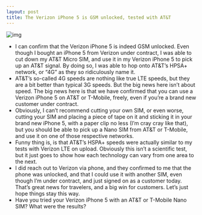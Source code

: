```yaml
---
layout: post
title: The Verizon iPhone 5 is GSM unlocked, tested with AT&T
---
```

![img](http://media.idownloadblog.com/wp-content/uploads/2012/09/Verizon-iPhone-5-GSM-Unlock-Teaser.jpg)
* I can confirm that the Verizon iPhone 5 is indeed GSM unlocked. Even though I bought an iPhone 5 from Verizon under contract, I was able to cut down my AT&T Micro SIM, and use it in my Verizon iPhone 5 to pick up an AT&T signal. By doing so, I was able to hop onto AT&T’s HPSA+ network, or “4G” as they so ridiculously name it.
* AT&T’s so-called 4G speeds are nothing like true LTE speeds, but they are a bit better than typical 3G speeds. But the big news here isn’t about speed. The big news here is that we have confirmed that you can use a Verizon iPhone 5 on AT&T or T-Mobile, freely, even if you’re a brand new customer under contract.
* Obviously, I can’t recommend cutting your own SIM, or even worse, cutting your SIM and placing a piece of tape on it and sticking it in your brand new iPhone 5, with a paper clip no less (I’m cray cray like that), but you should be able to pick up a Nano SIM from AT&T or T-Mobile, and use it on one of those respective networks.
* Funny thing is, is that AT&T’s HSPA+ speeds were actually similar to my tests with Verizon LTE on upload. Obviously this isn’t a scientific test, but it just goes to show how each technology can vary from one area to the next.
* I did reach out to Verizon via phone, and they confirmed to me that the phone was unlocked, and that I could use it with another SIM, even though I’m under contract, and just signed on as a customer today. That’s great news for travelers, and a big win for customers. Let’s just hope things stay this way.
* Have you tried your Verizon iPhone 5 with an AT&T or T-Mobile Nano SIM? What were the results?

